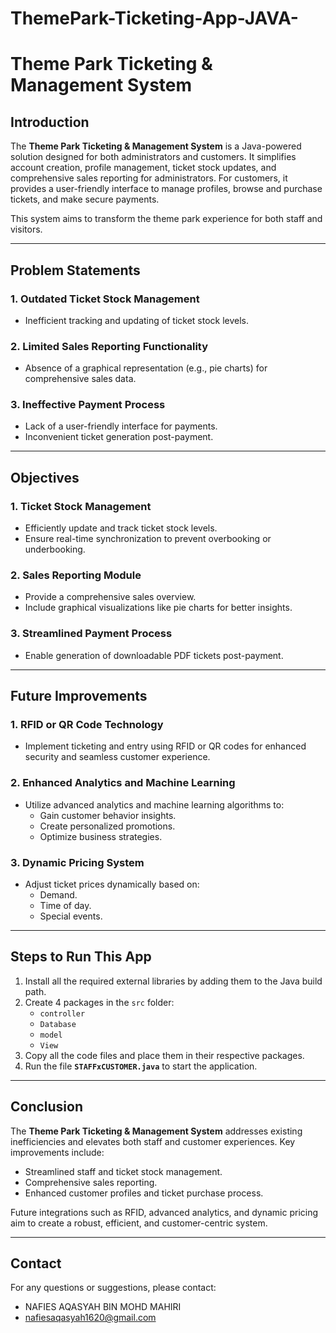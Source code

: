 # ThemePark-Ticketing-App-JAVA-
# Theme Park Ticketing & Management System

## Introduction
The **Theme Park Ticketing & Management System** is a Java-powered solution designed for both administrators and customers. It simplifies account creation, profile management, ticket stock updates, and comprehensive sales reporting for administrators. For customers, it provides a user-friendly interface to manage profiles, browse and purchase tickets, and make secure payments. 

This system aims to transform the theme park experience for both staff and visitors.

---

## Problem Statements
### 1. Outdated Ticket Stock Management
- Inefficient tracking and updating of ticket stock levels.

### 2. Limited Sales Reporting Functionality
- Absence of a graphical representation (e.g., pie charts) for comprehensive sales data.

### 3. Ineffective Payment Process
- Lack of a user-friendly interface for payments.
- Inconvenient ticket generation post-payment.

---

## Objectives
### 1. Ticket Stock Management
- Efficiently update and track ticket stock levels.
- Ensure real-time synchronization to prevent overbooking or underbooking.

### 2. Sales Reporting Module
- Provide a comprehensive sales overview.
- Include graphical visualizations like pie charts for better insights.

### 3. Streamlined Payment Process
- Enable generation of downloadable PDF tickets post-payment.

---

## Future Improvements
### 1. RFID or QR Code Technology
- Implement ticketing and entry using RFID or QR codes for enhanced security and seamless customer experience.

### 2. Enhanced Analytics and Machine Learning
- Utilize advanced analytics and machine learning algorithms to:
  - Gain customer behavior insights.
  - Create personalized promotions.
  - Optimize business strategies.

### 3. Dynamic Pricing System
- Adjust ticket prices dynamically based on:
  - Demand.
  - Time of day.
  - Special events.

---

## Steps to Run This App
1. Install all the required external libraries by adding them to the Java build path.
2. Create 4 packages in the `src` folder:
   - `controller`
   - `Database`
   - `model`
   - `View`
3. Copy all the code files and place them in their respective packages.
4. Run the file **`STAFFxCUSTOMER.java`** to start the application.

---

## Conclusion
The **Theme Park Ticketing & Management System** addresses existing inefficiencies and elevates both staff and customer experiences. Key improvements include:
- Streamlined staff and ticket stock management.
- Comprehensive sales reporting.
- Enhanced customer profiles and ticket purchase process.

Future integrations such as RFID, advanced analytics, and dynamic pricing aim to create a robust, efficient, and customer-centric system.

---

## Contact
For any questions or suggestions, please contact:
- NAFIES AQASYAH BIN MOHD MAHIRI
- nafiesaqasyah1620@gmail.com

